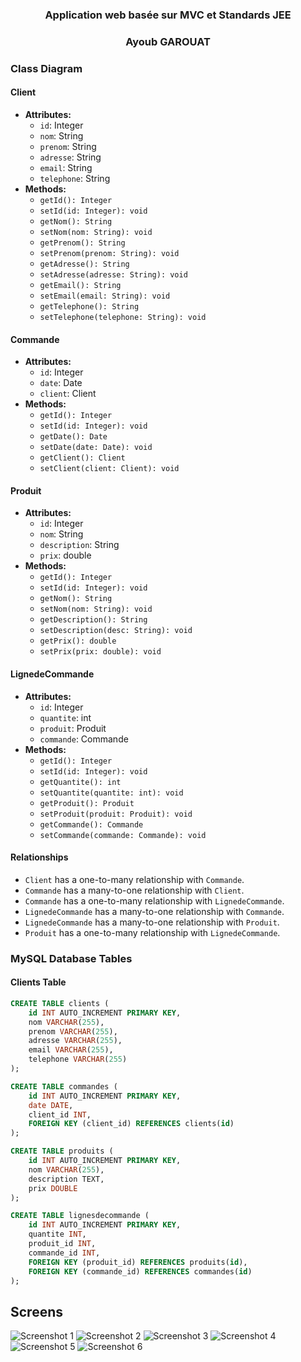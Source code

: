 <div align="center" style="margin-top: 20px; margin-bottom: 20px;">
  <h3>Application web basée sur MVC et Standards JEE</h3>
  <h3>Ayoub GAROUAT</h3>
</div>

### Class Diagram

#### Client

- **Attributes:**
  - `id`: Integer
  - `nom`: String
  - `prenom`: String
  - `adresse`: String
  - `email`: String
  - `telephone`: String
- **Methods:**
  - `getId(): Integer`
  - `setId(id: Integer): void`
  - `getNom(): String`
  - `setNom(nom: String): void`
  - `getPrenom(): String`
  - `setPrenom(prenom: String): void`
  - `getAdresse(): String`
  - `setAdresse(adresse: String): void`
  - `getEmail(): String`
  - `setEmail(email: String): void`
  - `getTelephone(): String`
  - `setTelephone(telephone: String): void`

#### Commande

- **Attributes:**
  - `id`: Integer
  - `date`: Date
  - `client`: Client
- **Methods:**
  - `getId(): Integer`
  - `setId(id: Integer): void`
  - `getDate(): Date`
  - `setDate(date: Date): void`
  - `getClient(): Client`
  - `setClient(client: Client): void`

#### Produit

- **Attributes:**
  - `id`: Integer
  - `nom`: String
  - `description`: String
  - `prix`: double
- **Methods:**
  - `getId(): Integer`
  - `setId(id: Integer): void`
  - `getNom(): String`
  - `setNom(nom: String): void`
  - `getDescription(): String`
  - `setDescription(desc: String): void`
  - `getPrix(): double`
  - `setPrix(prix: double): void`

#### LignedeCommande

- **Attributes:**
  - `id`: Integer
  - `quantite`: int
  - `produit`: Produit
  - `commande`: Commande
- **Methods:**
  - `getId(): Integer`
  - `setId(id: Integer): void`
  - `getQuantite(): int`
  - `setQuantite(quantite: int): void`
  - `getProduit(): Produit`
  - `setProduit(produit: Produit): void`
  - `getCommande(): Commande`
  - `setCommande(commande: Commande): void`

#### Relationships

- `Client` has a one-to-many relationship with `Commande`.
- `Commande` has a many-to-one relationship with `Client`.
- `Commande` has a one-to-many relationship with `LignedeCommande`.
- `LignedeCommande` has a many-to-one relationship with `Commande`.
- `LignedeCommande` has a many-to-one relationship with `Produit`.
- `Produit` has a one-to-many relationship with `LignedeCommande`.

### MySQL Database Tables

#### Clients Table

```sql
CREATE TABLE clients (
    id INT AUTO_INCREMENT PRIMARY KEY,
    nom VARCHAR(255),
    prenom VARCHAR(255),
    adresse VARCHAR(255),
    email VARCHAR(255),
    telephone VARCHAR(255)
);

CREATE TABLE commandes (
    id INT AUTO_INCREMENT PRIMARY KEY,
    date DATE,
    client_id INT,
    FOREIGN KEY (client_id) REFERENCES clients(id)
);

CREATE TABLE produits (
    id INT AUTO_INCREMENT PRIMARY KEY,
    nom VARCHAR(255),
    description TEXT,
    prix DOUBLE
);

CREATE TABLE lignesdecommande (
    id INT AUTO_INCREMENT PRIMARY KEY,
    quantite INT,
    produit_id INT,
    commande_id INT,
    FOREIGN KEY (produit_id) REFERENCES produits(id),
    FOREIGN KEY (commande_id) REFERENCES commandes(id)
);
```

## Screens

![Screenshot 1](screens/1.png)
![Screenshot 2](screens/2.png)
![Screenshot 3](screens/3.png)
![Screenshot 4](screens/4.png)
![Screenshot 5](screens/5.png)
![Screenshot 6](screens/6.png)
